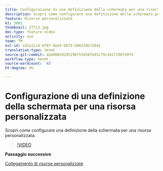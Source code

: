```yaml
---
title: Configurazione di una definizione della schermata per una risorsa personalizzata
description: Scopri come configurare una definizione della schermata per una risorsa personalizzata.
feature: Risorse personalizzate
kt: 3001
thumbnail: 27713.jpg
doc-type: feature video
activity: use
team: TM
exl-id: 1d1a11c4-6f87-4ee4-bb75-b86228e72042
translation-type: tm+mt
source-git-commit: ada0b029245190f53d58fa93c79c161719bfe9fd
workflow-type: tm+mt
source-wordcount: '45'
ht-degree: 4%

---
```


# Configurazione di una definizione della schermata per una risorsa personalizzata

Scopri come configurare una definizione della schermata per una risorsa personalizzata.

>[!VIDEO](https://video.tv.adobe.com/v/27713?quality=9)

**Passaggio successivo**

[Collegamento di risorse personalizzate](./linking-custom-resources.md)
